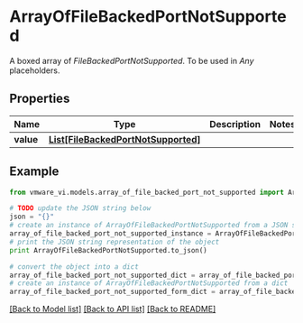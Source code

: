 # ArrayOfFileBackedPortNotSupported

A boxed array of *FileBackedPortNotSupported*. To be used in *Any* placeholders. 

## Properties
Name | Type | Description | Notes
------------ | ------------- | ------------- | -------------
**value** | [**List[FileBackedPortNotSupported]**](FileBackedPortNotSupported.md) |  | 

## Example

```python
from vmware_vi.models.array_of_file_backed_port_not_supported import ArrayOfFileBackedPortNotSupported

# TODO update the JSON string below
json = "{}"
# create an instance of ArrayOfFileBackedPortNotSupported from a JSON string
array_of_file_backed_port_not_supported_instance = ArrayOfFileBackedPortNotSupported.from_json(json)
# print the JSON string representation of the object
print ArrayOfFileBackedPortNotSupported.to_json()

# convert the object into a dict
array_of_file_backed_port_not_supported_dict = array_of_file_backed_port_not_supported_instance.to_dict()
# create an instance of ArrayOfFileBackedPortNotSupported from a dict
array_of_file_backed_port_not_supported_form_dict = array_of_file_backed_port_not_supported.from_dict(array_of_file_backed_port_not_supported_dict)
```
[[Back to Model list]](../README.md#documentation-for-models) [[Back to API list]](../README.md#documentation-for-api-endpoints) [[Back to README]](../README.md)


